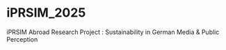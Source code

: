 # iPRSIM_2025
iPRSIM Abroad Research Project : Sustainability in German Media &amp; Public Perception
